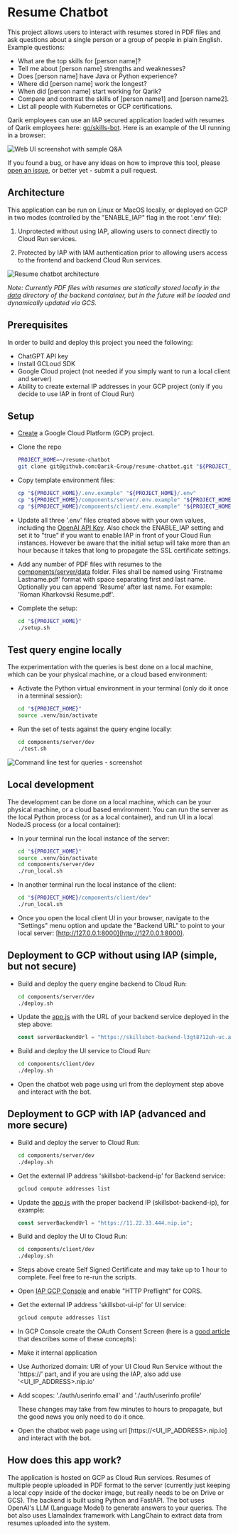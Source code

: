 <!-- Copyright 2023 Qarik Group, LLC
Licensed under the Apache License, Version 2.0 (the "License");
you may not use this file except in compliance with the License.
You may obtain a copy of the License at
    http://www.apache.org/licenses/LICENSE-2.0
Unless required by applicable law or agreed to in writing, software
distributed under the License is distributed on an "AS IS" BASIS,
WITHOUT WARRANTIES OR CONDITIONS OF ANY KIND, either express or implied.
See the License for the specific language governing permissions and
limitations under the License. -->

<!-- LLM part is based on: https://gpt-index.readthedocs.io/en/stable/guides/tutorials.html -->

# Resume Chatbot

This project allows users to interact with resumes stored in PDF files and ask questions about a single person or a
group of people in plain English. Example questions:

- What are the top skills for [person name]?
- Tell me about [person name] strengths and weaknesses?
- Does [person name] have Java or Python experience?
- Where did [person name] work the longest?
- When did [person name] start working for Qarik?
- Compare and contrast the skills of [person name1] and [person name2].
- List all people with Kubernetes or GCP certifications.

Qarik employees can use an IAP secured application loaded with resumes of Qarik employees here:
[go/skills-bot](go/skills-bot). Here is an example of the UI running in a browser:

![Web UI screenshot with sample Q&A](./doc/images/chat-ui-screenshot.png)

If you found a bug, or have any ideas on how to improve this tool, please
[open an issue](https://github.com/Qarik-Group/resume-chatbot/issues), or better yet - submit a pull request.

## Architecture

This application can be run on Linux or MacOS locally, or deployed on GCP in two modes (controlled by the "ENABLE_IAP"
flag in the root '.env' file):

1. Unprotected without using IAP, allowing users to connect directly to Cloud Run services.

2. Protected by IAP with IAM authentication prior to allowing users access to the frontend and backend Cloud Run
   services.

![Resume chatbot architecture](./doc/images/architecture.png)

_Note: Currently PDF files with resumes are statically stored locally in the [data](./components/server/data) directory
of the backend container, but in the future will be loaded and dynamically updated via GCS._

## Prerequisites

In order to build and deploy this project you need the following:

- ChatGPT API key
- Install GCLoud SDK
- Google Cloud project (not needed if you simply want to run a local client and server)
- Ability to create external IP addresses in your GCP project (only if you decide to use IAP in front of Cloud Run)

## Setup

- [Create](https://console.cloud.google.com/projectcreate) a Google Cloud Platform (GCP) project.

- Clone the repo

  ```bash
  PROJECT_HOME=~/resume-chatbot
  git clone git@github.com:Qarik-Group/resume-chatbot.git "${PROJECT_HOME}"
  ```

- Copy template environment files:

  ```bash
  cp "${PROJECT_HOME}/.env.example" "${PROJECT_HOME}/.env"
  cp "${PROJECT_HOME}/components/server/.env.example" "${PROJECT_HOME}/components/server/.env"
  cp "${PROJECT_HOME}/components/client/.env.example" "${PROJECT_HOME}/components/client/.env"
  ```

- Update all three '.env' files created above with your own values, including the
  [OpenAI API Key](https://platform.openai.com/account/api-keys). Also check the ENABLE_IAP setting and set it to "true"
  if you want to enable IAP in front of your Cloud Run instances. However be aware that the initial setup will take more
  than an hour because it takes that long to propagate the SSL certificate settings.

- Add any number of PDF files with resumes to the [components/server/data](components/server/data/) folder. Files shall
  be named using 'Firstname Lastname.pdf' format with space separating first and last name. Optionally you can append
  'Resume' after last name. For example: 'Roman Kharkovski Resume.pdf'.

- Complete the setup:

  ```bash
  cd "${PROJECT_HOME}"
  ./setup.sh
  ```

## Test query engine locally

The experimentation with the queries is best done on a local machine, which can be your physical machine, or a cloud
based environment:

- Activate the Python virtual environment in your terminal (only do it once in a terminal session):

  ```bash
  cd "${PROJECT_HOME}"
  source .venv/bin/activate
  ```

- Run the set of tests against the query engine locally:

  ```bash
  cd components/server/dev
  ./test.sh
  ```

![Command line test for queries - screenshot](./doc/images/cmd-line-test-screenshot.png)

## Local development

The development can be done on a local machine, which can be your physical machine, or a cloud based environment. You
can run the server as the local Python process (or as a local container), and run UI in a local NodeJS process (or a
local container):

- In your terminal run the local instance of the server:

  ```bash
  cd "${PROJECT_HOME}"
  source .venv/bin/activate
  cd components/server/dev
  ./run_local.sh
  ```

- In another terminal run the local instance of the client:

  ```bash
  cd "${PROJECT_HOME}/components/client/dev"
  ./run_local.sh
  ```

- Once you open the local client UI in your browser, navigate to the "Settings" menu option and update the "Backend URL"
  to point to your local server: [http://127.0.0.1:8000](http://127.0.0.1:8000).

## Deployment to GCP without using IAP (simple, but not secure)

- Build and deploy the query engine backend to Cloud Run:

  ```bash
  cd components/server/dev
  ./deploy.sh
  ```

- Update the [app.js](components/client/src/App.js) with the URL of your backend service deployed in the step above:

  ```javascript
  const serverBackendUrl = "https://skillsbot-backend-l3gt8712uh-uc.a.run.app";
  ```

- Build and deploy the UI service to Cloud Run:

  ```bash
  cd components/client/dev
  ./deploy.sh
  ```

- Open the chatbot web page using url from the deployment step above and interact with the bot.

## Deployment to GCP with IAP (advanced and more secure)

- Build and deploy the server to Cloud Run:

  ```bash
  cd components/server/dev
  ./deploy.sh
  ```

- Get the external IP address 'skillsbot-backend-ip' for Backend service:

  ```bash
  gcloud compute addresses list
  ```

- Update the [app.js](components/client/src/App.js) with the proper backend IP (skillsbot-backend-ip), for example:

  ```javascript
  const serverBackendUrl = "https://11.22.33.444.nip.io";
  ```

- Build and deploy the UI to Cloud Run:

  ```bash
  cd components/client/dev
  ./deploy.sh
  ```

- Steps above create Self Signed Certificate and may take up to 1 hour to complete. Feel free to re-run the scripts.

- Open [IAP GCP Console](https://cloud.google.com/iap/docs/customizing#allowing_http_options_cors_preflight) and enable
  "HTTP Preflight" for CORS.

- Get the external IP address 'skillsbot-ui-ip' for UI service:

  ```bash
  gcloud compute addresses list
  ```

- In GCP Console create the OAuth Consent Screen (here is a
  [good article](https://blog.logrocket.com/guide-adding-google-login-react-app/) that describes some of these
  concepts):

- Make it internal application

- Use Authorized domain: URI of your UI Cloud Run Service without the 'https://' part, and if you are using the IAP,
  also add use '<UI_IP_ADDRESS>.nip.io'

- Add scopes: './auth/userinfo.email' and './auth/userinfo.profile'

  These changes may take from few minutes to hours to propagate, but the good news you only need to do it once.

- Open the chatbot web page using url [https://<UI_IP_ADDRESS>.nip.io] and interact with the bot.

## How does this app work?

The application is hosted on GCP as Cloud Run services. Resumes of multiple people uploaded in PDF format to the server
(currently just keeping a local copy inside of the docker image, but really needs to be on Drive or GCS). The backend is
built using Python and FastAPI. The bot uses OpenAI's LLM (Language Model) to generate answers to your queries. The bot
also uses LlamaIndex framework with LangChain to extract data from resumes uploaded into the system.

